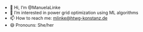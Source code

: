 - 👋 Hi, I’m @ManuelaLinke
- 👀 I’m interested in power grid optimization using ML algorithms
- 📫 How to reach me: mlinke@htwg-konstanz.de
- 😄 Pronouns: She/her

<!---
ManuelaLinke/ManuelaLinke is a ✨ special ✨ repository because its `README.md` (this file) appears on your GitHub profile.
You can click the Preview link to take a look at your changes.
--->

